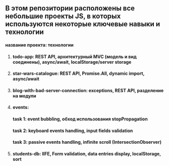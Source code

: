 ## В этом репозитории расположены все небольшие проекты JS, в которых используются некоторые ключевые навыки и технологии

#### название проекта: технологии
1. #### **todo-app**: REST API, архитектурный MVC (модель и вид соединены), async/await, localStorage/server storage
2. #### **star-wars-catalogue**: REST API, Promise.All, dynamic import, async/await
3. #### **blog-with-bad-server-connection**: exceptions, REST API, разделение на модули
4. #### **events**:
   #### task 1: event bubbling, обход использования stopPropagation
   #### task 2: keyboard events handling,  input fields validation
   #### task 3: passive events handling, infinite scroll (IntersectionObserver)
5. #### **students-db**:  IIFE, Form validation, data entries display, localStorage, sort
